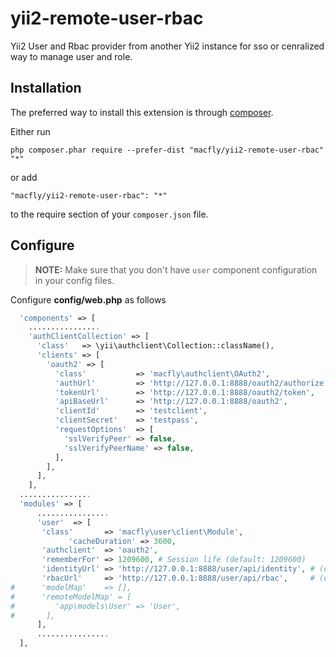 # yii2-remote-user-rbac

Yii2 User and Rbac provider from another Yii2 instance for sso or cenralized way to manage user and role.

Installation
------------

The preferred way to install this extension is through [composer](http://getcomposer.org/download/).

Either run

```
php composer.phar require --prefer-dist "macfly/yii2-remote-user-rbac" "*"
```

or add

```
"macfly/yii2-remote-user-rbac": "*"
```

to the require section of your `composer.json` file.

Configure
------------

> **NOTE:** Make sure that you don't have `user` component configuration in your config files.

Configure **config/web.php** as follows

```php
  'components' => [
    ................
    'authClientCollection' => [
      'class'   => \yii\authclient\Collection::className(),
      'clients' => [
        'oauth2' => [
          'class'           => 'macfly\authclient\OAuth2',
          'authUrl'         => 'http://127.0.0.1:8888/oauth2/authorize',
          'tokenUrl'        => 'http://127.0.0.1:8888/oauth2/token',
          'apiBaseUrl'      => 'http://127.0.0.1:8888/oauth2',
          'clientId'        => 'testclient',
          'clientSecret'    => 'testpass',
          'requestOptions'  => [
            'sslVerifyPeer' => false,
            'sslVerifyPeerName' => false,
          ],
        ],
      ],
    ],
  ................
  'modules' => [
      ................
      'user'  => [
       'class'       => 'macfly\user\client\Module',
			 'cacheDuration' => 3600,
       'authclient'  => 'oauth2',
       'rememberFor' => 1209600, # Session life (default: 1209600)
       'identityUrl' => 'http://127.0.0.1:8888/user/api/identity', # (optional)
       'rbacUrl'     => 'http://127.0.0.1:8888/user/api/rbac',     # (optional)
#      'modelMap'    => [],
#      'remoteModelMap' = [
#         'app\models\User' => 'User',
#       ],
      ],
      ................
  ],
```


